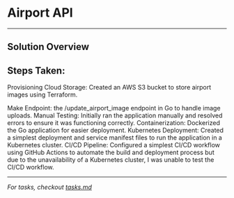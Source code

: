 # Airport API

<!-- My thought process and decisions goes here -->
---
Solution Overview
--
Steps Taken:
-
Provisioning Cloud Storage: Created an AWS S3 bucket to store airport images using Terraform.

Make Endpoint: the /update_airport_image endpoint in Go to handle image uploads.
Manual Testing: Initially ran the application manually and resolved errors to ensure it was functioning correctly.
Containerization: Dockerized the Go application for easier deployment.
Kubernetes Deployment: Created a simplest deployment and service manifest files to run the application in a Kubernetes cluster.
CI/CD Pipeline: Configured a simplest CI/CD workflow using GitHub Actions to automate the build and deployment process but due to the unavailability of a Kubernetes cluster, I was unable to test the CI/CD workflow.

---
_For tasks, checkout [tasks.md](tasks.md)_
